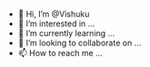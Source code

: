 - 👋 Hi, I’m @Vishuku
- 👀 I’m interested in ...
- 🌱 I’m currently learning ...
- 💞️ I’m looking to collaborate on ...
- 📫 How to reach me ...

<!---
Vishuku/Vishuku is a ✨ special ✨ repository because its `README.md` (this file) appears on your GitHub profile.
You can click the Preview link to take a look at your changes.
--->

